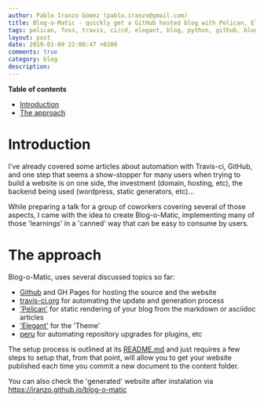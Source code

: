 ```yaml
---
author: Pablo Iranzo Gómez (pablo.iranzo@gmail.com)
title: Blog-o-Matic - quickly get a GitHub hosted blog with Pelican, Elegant with little setup steps.
tags: pelican, foss, travis, ci/cd, elegant, blog, python, github, blog-o-matic, linux
layout: post
date: 2019-01-09 22:00:47 +0100
comments: true
category: blog
description:
---
```


**Table of contents**
<!-- TOC depthFrom:1 insertAnchor:false orderedList:true -->

- [Introduction](#introduction)
- [The approach](#the-approach)

<!-- /TOC -->

# Introduction

I've already covered some articles about automation with Travis-ci, GitHub, and one step that seems a show-stopper for many users when trying to build a website is on one side, the investment (domain, hosting, etc), the backend being used (wordpress, static generators, etc)...

While preparing a talk for a group of coworkers covering several of those aspects, I came with the idea to create Blog-o-Matic, implementing many of those 'learnings' in a 'canned' way that can be easy to consume by users.

# The approach

Blog-o-Matic, uses several discussed topics so far:

- [Github](https://github.com) and GH Pages for hosting the source and the website
- [travis-ci.org](https://travis-ci.org) for automating the update and generation process
- ['Pelican'](https://blog.getpelican.com/) for static rendering of your blog from the markdown or asciidoc articles
- ['Elegant'](https://github.com/Pelican-Elegant/elegant) for the 'Theme'
- [peru](https://github.com/buildinspace/peru) for automating repository upgrades for plugins, etc

The setup process is outlined at its [README.md](https://github.com/iranzo/blog-o-matic/) and just requires a few steps to setup that, from that point, will allow you to get your website published each time you commit a new document to the content folder.

You can also check the 'generated' website after instalation via <https://iranzo.github.io/blog-o-matic>
